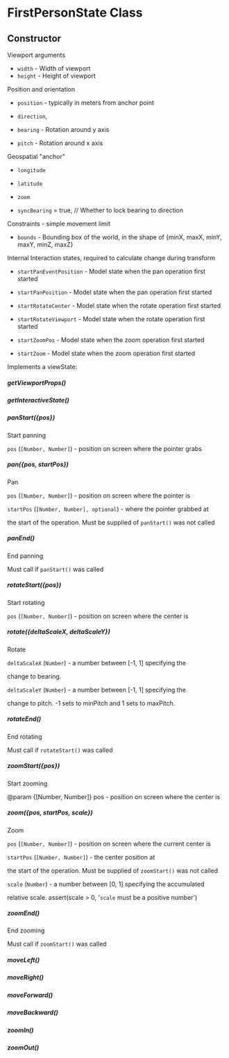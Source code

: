 # FirstPersonState Class


## Constructor

Viewport arguments
* `width` - Width of viewport
* `height` - Height of viewport

Position and orientation
* `position` - typically in meters from anchor point
* `direction`,

* `bearing` - Rotation around y axis
* `pitch` - Rotation around x axis

Geospatial "anchor"
* `longitude`
* `latitude`
* `zoom`

* `syncBearing` = true, // Whether to lock bearing to direction

Constraints - simple movement limit
* `bounds` - Bounding box of the world, in the shape of {minX, maxX, minY, maxY, minZ, maxZ}

Internal Interaction states, required to calculate change during transform

* `startPanEventPosition` - Model state when the pan operation first started
* `startPanPosition` - Model state when the pan operation first started

* `startRotateCenter` - Model state when the rotate operation first started
* `startRotateViewport` - Model state when the rotate operation first started

* `startZoomPos` - Model state when the zoom operation first started
* `startZoom` - Model state when the zoom operation first started


Implements a viewState:

##### getViewportProps()

##### getInteractiveState()

##### panStart({pos})

Start panning

`pos` (`[Number, Number]`) - position on screen where the pointer grabs

##### pan({pos, startPos})

Pan

`pos` (`[Number, Number]`) - position on screen where the pointer is

`startPos` (`[Number, Number], optional`) - where the pointer grabbed at

  the start of the operation. Must be supplied of `panStart()` was not called

##### panEnd()

End panning

Must call if `panStart()` was called

##### rotateStart({pos})

Start rotating

`pos` (`[Number, Number]`) - position on screen where the center is

##### rotate({deltaScaleX, deltaScaleY})

Rotate

`deltaScaleX` (`Number`) - a number between [-1, 1] specifying the

  change to bearing.

`deltaScaleY` (`Number`) - a number between [-1, 1] specifying the

  change to pitch. -1 sets to minPitch and 1 sets to maxPitch.


##### rotateEnd()

End rotating

Must call if `rotateStart()` was called

##### zoomStart({pos})

Start zooming

@param {[Number, Number]} pos - position on screen where the center is

##### zoom({pos, startPos, scale})

Zoom

`pos` (`[Number, Number]`) - position on screen where the current center is

`startPos` (`[Number, Number]`) - the center position at

  the start of the operation. Must be supplied of `zoomStart()` was not called

`scale` (`Number`) - a number between [0, 1] specifying the accumulated

  relative scale.
    assert(scale > 0, '`scale` must be a positive number')

##### zoomEnd()

End zooming

Must call if `zoomStart()` was called

##### moveLeft()

##### moveRight()

##### moveForward()

##### moveBackward()

##### zoomIn()

##### zoomOut()
